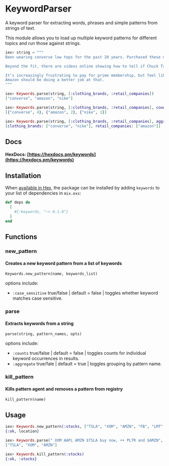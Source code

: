 # KeywordParser

A keyword parser for extracting words, phrases and simple patterns from strings of text.  

This module allows you to load up multiple keyword patterns for different topics and run those against strings.

```elixir
iex> string = """
Been wearing converse low tops for the past 20 years. Purchased these maroon Chuck Taylor low tops recently, and I wasn’t thrilled..

Beyond the fit, there are videos online showing how to tell if Chuck Taylor converse are counterfeit or real.. I purchased a shoe with the “o” in converse having a star in the center. That is how to tell if they’re legitimate sneakers made by converse. What I received by amazon are sneakers with a plain old “o” , no star, see photos..

It’s increasingly frustrating to pay for prime membership, but feel like your just another shopper. I don’t feel like it’s my job to dig through countless sellers on amazon to determine which are selling legitimate products, and which are selling knock off nike and converse shoes.
Amazon should be doing a better job at that.
"""

iex> Keywords.parse(string, [:clothing_brands, :retail_companies])
["converse", "amazon", "nike"]

iex> Keywords.parse(string, [:clothing_brands, :retail_companies], counts: true)
[{"converse", 4}, {"amazon", 2}, {"nike", 1}]

iex> Keywords.parse(string, [:clothing_brands, :retail_companies], aggreagte: false)
[clothing_brands: ["converse", "nike"], retail_companies: ["amazon"]]
```

## Docs

#### HexDocs: [https://hexdocs.pm/keywords](https://hexdocs.pm/keywords)

## Installation

When [available in Hex](https://hex.pm/docs/publish), the package can be installed
by adding `keywords` to your list of dependencies in `mix.exs`:

```elixir
def deps do
  [
    #{:keywords, "~> 0.1.0"}
  ]
end
```

## Functions

### new_pattern
#### Creates a new keyword pattern from a list of keywords
```Keywords.new_pattern(name, keywords_list)```

options include:
- `:case_sensitive` true/false | default = false | toggles whether keyword matches case sensitive.

### parse
#### Extracts keywords from a string
```parse(string, pattern_names, opts)```

options include:
- `:counts` true/false | default = false | toggles counts for individual keyword occurrences in results.
- `:aggregate` true/fale | default = true | toggles grouping by pattern name.

### kill_pattern
#### Kills pattern agent and removes a pattern from registry
```kill_pattern(name)```


## Usage

```elixir
iex> Keywords.new_pattern(:stocks, ["TSLA", "XOM", "AMZN", "FB", "LMT", "NVDA"])
{:ok, location}

iex> Keywords.parse(" XOM AAPL AMZN $TSLA buy now, ++ PLTR and $AMZN", :stocks)
["TSLA", "XOM", "AMZN"]

iex> Keywords.kill_pattern(:stocks)
{:ok, :stocks}
```